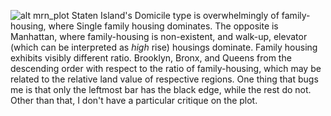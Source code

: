 ![alt mrn_plot](./distribution_by_borough.png)
Staten Island's Domicile type is overwhelmingly of family-housing, where Single family housing dominates. The opposite is Manhattan, where family-housing is non-existent, and walk-up, elevator (which can be interpreted as *high* rise) housings dominate. Family housing exhibits visibly different ratio. Brooklyn, Bronx, and Queens from the descending order with respect to the ratio of family-housing, which may be related to the relative land value of respective regions. One thing that bugs me is that only the leftmost bar has the black edge, while the rest do not. Other than that, I don't have a particular critique on the plot.